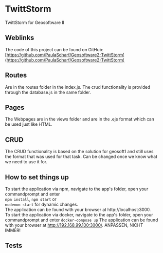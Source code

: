 # TwittStorm
TwittStorm for Geosoftware II
## Weblinks
The code of this project can be found on GitHub: [https://github.com/PaulaScharf/Geosoftware2-TwittStorm](https://github.com/PaulaScharf/Geosoftware2-TwittStorm)
## Routes
Are in the routes folder in the index.js. The crud functionality is provided through the database.js in the same folder.
## Pages
The Webpages are in the views folder and are in the .ejs format which can be used just like HTML.
## CRUD
The CRUD functionality is based on the solution for geosoft1 and still uses the format that was used for that task. Can be changed once we know what we need to use it for.
## How to set things up
To start the application via npm, navigate to the app's folder, open your commandprompt and enter <br/>
`npm install`, `npm start` or <br/> `nodemon start` for dynamic changes.<br/>
The application can be found with your browser at http://localhost:3000. <br/>
To start the application via docker, navigate to the app's folder, open your commandprompt and enter
`docker-compose up`
The application can be found with your browser at http://192.168.99.100:3000/. ANPASSEN, NICHT IMMER!
## Tests
